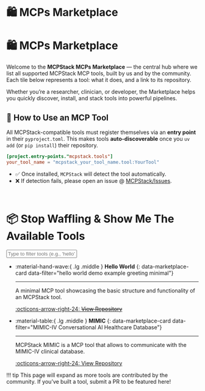 # 🛍️ MCPs Marketplace
# 🛍️ MCPs Marketplace

Welcome to the **MCPStack MCPs Marketplace** — the central hub where we list all supported MCPStack MCP tools, built by us and by the community. Each tile below represents a tool: what it does, and a link to its repository.

Whether you’re a researcher, clinician, or developer, the Marketplace helps you quickly discover, install, and stack tools into powerful pipelines.

## 🚀 How to Use an MCP Tool

All MCPStack-compatible tools must register themselves via an **entry point** in their `pyproject.toml`.
This makes tools **auto-discoverable** once you `uv add` (or `pip install`) their repository.

```toml
[project.entry-points."mcpstack.tools"]
your_tool_name = "mcpstack_your_tool_name.tool:YourTool"
```

* ✅ Once installed, `MCPStack` will detect the tool automatically.
* ❌ If detection fails, please open an issue @ [MCPStack/Issues](https://github.com/MCP-Pipeline/MCPStack).

<br />

# 📦 Stop Waffling & Show Me The Available Tools


<input id="marketplace-filter-input"
       placeholder="Type to filter tools (e.g., 'hello', 'mimic', etc.)" />

<div class="grid cards" markdown>

-   :material-hand-wave:{ .lg .middle } __Hello World__
    {: data-marketplace-card data-filter="hello world demo example greeting minimal"}

    ---

    A minimal MCP tool showcasing the basic structure and functionality of an MCPStack tool.

    [:octicons-arrow-right-24: ~~View Repository~~](#)

-   :material-table:{ .lg .middle } __MIMIC__
    {: data-marketplace-card data-filter="MIMIC-IV Conversational AI Healthcare Database"}

    ---

    MCPStack MIMIC is a MCP tool that allows to communicate with the MIMIC-IV clinical database.


    [:octicons-arrow-right-24: View Repository](https://github.com/MCP-Pipeline/mcpstack-mimic)

</div>

!!! tip
    This page will expand as more tools are contributed by the community. If you’ve built a tool, submit a PR to be featured here!
